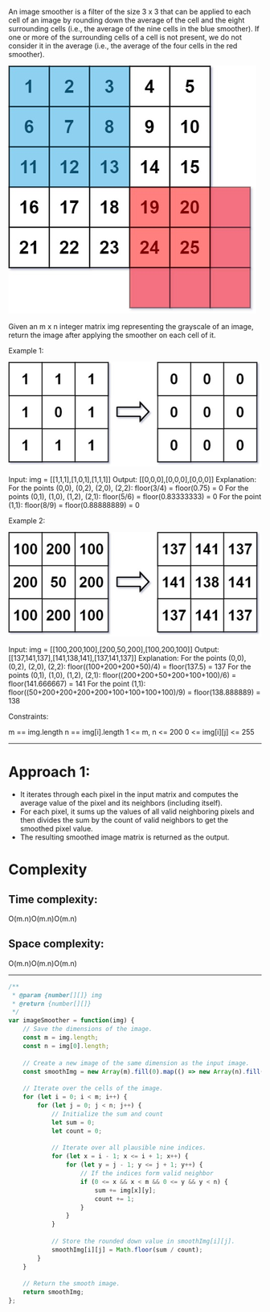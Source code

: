 An image smoother is a filter of the size 3 x 3 that can be applied to each cell of an image by rounding down the average of the cell and the eight surrounding cells (i.e., the average of the nine cells in the blue smoother). If one or more of the surrounding cells of a cell is not present, we do not consider it in the average (i.e., the average of the four cells in the red smoother).

![Alt text](image.png)

Given an m x n integer matrix img representing the grayscale of an image, return the image after applying the smoother on each cell of it.

 

Example 1:

![Alt text](image-1.png)

Input: img = [[1,1,1],[1,0,1],[1,1,1]]
Output: [[0,0,0],[0,0,0],[0,0,0]]
Explanation:
For the points (0,0), (0,2), (2,0), (2,2): floor(3/4) = floor(0.75) = 0
For the points (0,1), (1,0), (1,2), (2,1): floor(5/6) = floor(0.83333333) = 0
For the point (1,1): floor(8/9) = floor(0.88888889) = 0


Example 2:

![Alt text](image-2.png)

Input: img = [[100,200,100],[200,50,200],[100,200,100]]
Output: [[137,141,137],[141,138,141],[137,141,137]]
Explanation:
For the points (0,0), (0,2), (2,0), (2,2): floor((100+200+200+50)/4) = floor(137.5) = 137
For the points (0,1), (1,0), (1,2), (2,1): floor((200+200+50+200+100+100)/6) = floor(141.666667) = 141
For the point (1,1): floor((50+200+200+200+200+100+100+100+100)/9) = floor(138.888889) = 138
 

Constraints:

m == img.length
n == img[i].length
1 <= m, n <= 200
0 <= img[i][j] <= 255





-------------------

# Approach 1: 

- It iterates through each pixel in the input matrix and computes the average value of the pixel and its neighbors (including itself).
- For each pixel, it sums up the values of all valid neighboring pixels and then divides the sum by the count of valid neighbors to get the smoothed pixel value.
- The resulting smoothed image matrix is returned as the output.

# Complexity
## Time complexity:
O(m.n)O(m.n)O(m.n)

## Space complexity:
O(m.n)O(m.n)O(m.n)


--------------

```js
/**
 * @param {number[][]} img
 * @return {number[][]}
 */
var imageSmoother = function(img) {
    // Save the dimensions of the image.
    const m = img.length;
    const n = img[0].length;

    // Create a new image of the same dimension as the input image.
    const smoothImg = new Array(m).fill(0).map(() => new Array(n).fill(0));

    // Iterate over the cells of the image.
    for (let i = 0; i < m; i++) {
        for (let j = 0; j < n; j++) {
            // Initialize the sum and count 
            let sum = 0;
            let count = 0;

            // Iterate over all plausible nine indices.
            for (let x = i - 1; x <= i + 1; x++) {
                for (let y = j - 1; y <= j + 1; y++) {
                    // If the indices form valid neighbor
                    if (0 <= x && x < m && 0 <= y && y < n) {
                        sum += img[x][y];
                        count += 1;
                    }
                }
            }

            // Store the rounded down value in smoothImg[i][j].
            smoothImg[i][j] = Math.floor(sum / count);
        }
    }

    // Return the smooth image.
    return smoothImg;
};
```